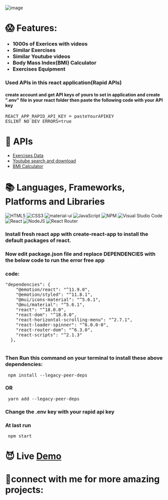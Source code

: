 ![image](https://github.com/tranquanglam123/WiseFit/assets/101560324/c2a6d554-341a-4459-958e-87afe30d9c74)

 # 😱 Features:
 <ul>
 <h3>
     <li>1000s of Exerices with videos </li>
     <li>Similar Exercises</li>
     <li>Similar Youtube videos</li>
     <li>Body Mass Index(BMI) Calculator</li>
     <li>Exercises Equipment</li>
</h3>
 </ul>

### Used APIs in this react application(Rapid APIs)
#### create account and get API keys of yours to set in application and create ".env" file in your react folder then paste the following code with your API key
<pre>
REACT_APP_RAPID_API_KEY = pasteYourAPIKEY
ESLINT_NO_DEV_ERRORS=true
</pre>
# 🔑 APIs
<ul>
    <li> <a href="https://rapidapi.com/justin-WFnsXH_t6/api/exercisedb/">Exercises Data</a></li>
    <li> <a href="https://rapidapi.com/h0p3rwe/api/youtube-search-and-download/">Youtube search and download</a></li>
    <li> <a href="https://rapidapi.com/malaaddincelik/api/fitness-calculator/">BMI Calculator</a></li>
</ul>

# 📚 Languages, Frameworks, Platforms and Libraries
![HTML5](https://img.shields.io/badge/html5-%23E34F26.svg?style=for-the-badge&logo=html5&logoColor=white)
![CSS3](https://img.shields.io/badge/css3-%231572B6.svg?style=for-the-badge&logo=css3&logoColor=white)
![material-ui](https://img.shields.io/badge/material_ui-%231572B6.svg?style=for-the-badge&logo=material_ui&logoColor=white)
![JavaScript](https://img.shields.io/badge/javascript-%23323330.svg?style=for-the-badge&logo=javascript&logoColor=%23F7DF1E)
![NPM](https://img.shields.io/badge/NPM-%23000000.svg?style=for-the-badge&logo=npm&logoColor=white)
![Visual Studio Code](https://img.shields.io/badge/Visual%20Studio%20Code-0078d7.svg?style=for-the-badge&logo=visual-studio-code&logoColor=white)
![React](https://img.shields.io/badge/react-%2320232a.svg?style=for-the-badge&logo=react&logoColor=%2361DAFB)
![NodeJS](https://img.shields.io/badge/node.js-6DA55F?style=for-the-badge&logo=node.js&logoColor=white)
![React Router](https://img.shields.io/badge/React_Router-CA4245?style=for-the-badge&logo=react-router&logoColor=white)

### Install fresh react app with <span>create-react-app</span> to install the default packages of react.
### Now edit package.json file and replace DEPENDENCIES with the below code to run the error free app 
### code:
<pre>
"dependencies": {
    "@emotion/react": "^11.9.0",
    "@emotion/styled": "^11.8.1",
    "@mui/icons-material": "^5.6.1",
    "@mui/material": "^5.6.1",
    "react": "^18.0.0",
    "react-dom": "^18.0.0",
    "react-horizontal-scrolling-menu": "^2.7.1",
    "react-loader-spinner": "^6.0.0-0",
    "react-router-dom": "^6.3.0",
    "react-scripts": "^2.1.3"
  },
  </pre>
  ### Then Run this command on your terminal to install these above dependencies:
 <pre> npm install --legacy-peer-deps </pre>
  ### OR
  <pre> yarn add --legacy-peer-deps</pre>
  ### Change the .env key with your rapid api key
### At last run
  <pre> npm start</pre>
# 😈 Live <a href="https://resplendent-heliotrope-1acfc1.netlify.app//">Demo</a>
 # :small_blue_diamond:connect with me for more amazing projects:

